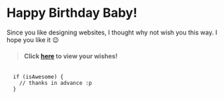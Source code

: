 # Happy Birthday Baby! 

Since you like designing websites, I thought why not wish you this way. I hope you like it 😉

> #### Click [here](https://madetta.github.io/BirthdayWishes/) to view your wishes!

```

  if (isAwesome) {
    // thanks in advance :p
  }

```

